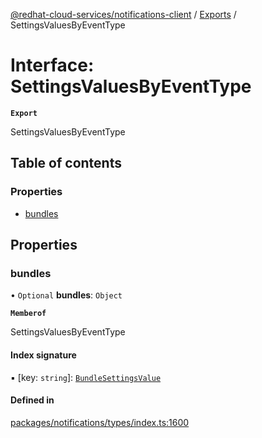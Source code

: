 [@redhat-cloud-services/notifications-client](../README.md) / [Exports](../modules.md) / SettingsValuesByEventType

# Interface: SettingsValuesByEventType

**`Export`**

SettingsValuesByEventType

## Table of contents

### Properties

- [bundles](SettingsValuesByEventType.md#bundles)

## Properties

### bundles

• `Optional` **bundles**: `Object`

**`Memberof`**

SettingsValuesByEventType

#### Index signature

▪ [key: `string`]: [`BundleSettingsValue`](BundleSettingsValue.md)

#### Defined in

[packages/notifications/types/index.ts:1600](https://github.com/RedHatInsights/javascript-clients/blob/main/packages/notifications/types/index.ts#L1600)
